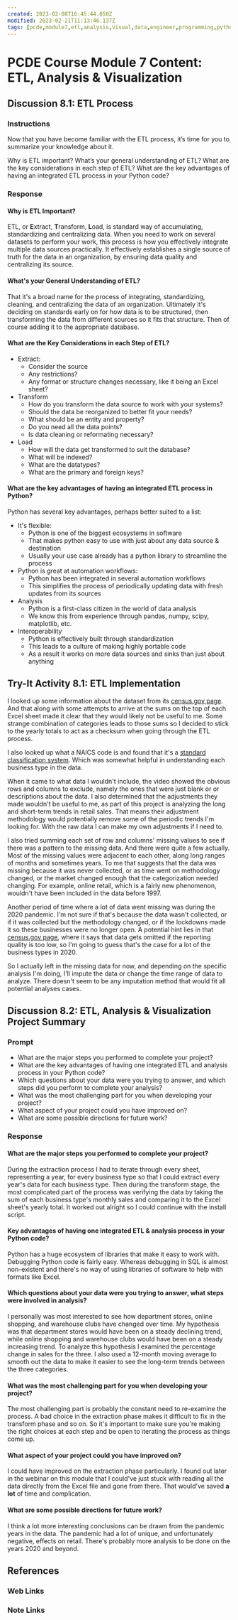 ```yaml
---
created: 2023-02-08T16:45:44.050Z
modified: 2023-02-21T11:13:46.137Z
tags: [pcde,module7,etl,analysis,visual,data,engineer,programming,python]
---
```

# PCDE Course Module 7 Content: ETL, Analysis & Visualization

## Discussion 8.1: ETL Process

### Instructions

Now that you have become familiar with the ETL process,
it’s time for you to summarize your knowledge about it.

Why is ETL important?
What’s your general understanding of ETL?
What are the key considerations in each step of ETL?
What are the key advantages of having an integrated ETL process in your Python code?

### Response

#### Why is ETL Important?

ETL, or **E**xtract, **T**ransform, **L**oad,
is standard way of accumulating, standardizing and centralizing data.
When you need to work on several datasets to perform your work,
this process is how you effectively integrate multiple data sources practically.
It effectively establishes a single source of truth for
the data in an organization,
by ensuring data quality and centralizing its source.

#### What's your General Understanding of ETL?

That it's a broad name for the process of integrating,
standardizing, cleaning, and centralizing the data of an organization.
Ultimately it's deciding on standards early on for how data is to be structured,
then transforming the data from different sources so it fits that structure.
Then of course adding it to the appropriate database.

#### What are the Key Considerations in each Step of ETL?

* Extract:
  * Consider the source
  * Any restrictions?
  * Any format or structure changes necessary, like it being an Excel sheet?
* Transform
  * How do you transform the data source to work with your systems?
  * Should the data be reorganized to better fit your needs?
  * What should be an entity and property?
  * Do you need all the data points?
  * Is data cleaning or reformating necessary?
* Load
  * How will the data get transformed to suit the database?
  * What will be indexed?
  * What are the datatypes?
  * What are the primary and foreign keys?

#### What are the key advantages of having an integrated ETL process in Python?

Python has several key advantages, perhaps better suited to a list:

* It's flexible:
  * Python is one of the biggest ecosystems in software
  * That makes python easy to use with just about any data source & destination
  * Usually your use case already has a python library to streamline the process
* Python is great at automation workflows:
  * Python has been integrated in several automation workflows
  * This simplifies the process of
periodically updating data with fresh updates from its sources
* Analysis
  * Python is a first-class citizen in the world of data analysis
  * We know this from experience through pandas, numpy, scipy, matplotlib, etc.
* Interoperability
  * Python is effectively built through standardization
  * This leads to a culture of making highly portable code
  * As a result it works on more data sources and sinks than just about anything

## Try-It Activity 8.1: ETL Implementation

I looked up some information about the dataset from its
[census.gov page](https://www.census.gov/retail/index.html).
And that along with some attempts to arrive at the sums on the top of each
Excel sheet made it clear that they would likely not be useful to me.
Some strange combination of categories leads to those sums so I decided to
stick to the yearly totals to act as a checksum when going through the ETL process.

I also looked up what a NAICS code is and found that it's a
[standard classification system](https://www.naics.com/what-is-naics-code/).
Which was somewhat helpful in understanding each business type in the data.

When it came to what data I wouldn't include,
the video showed the obvious rows and columns to exclude,
namely the ones that were just blank or or descriptions about the data.
I also determined that the adjustments they made wouldn't be useful to me,
as part of this project is analyzing the long and short-term trends in retail sales.
That means their adjustment methodology would potentially remove some of the
periodic trends I'm looking for.
With the raw data I can make my own adjustments if I need to.

I also tried summing each set of row and columns' missing values to
see if there was a pattern to the missing data.
And there were quite a few actually.
Most of the missing values were adjacent to each other,
along long ranges of months and sometimes years.
To me that suggests that the data was missing because it was never collected,
or as time went on methodology changed,
or the market changed enough that the categorization needed changing.
For example, online retail, which is a fairly new phenomenon,
wouldn't have been included in the data before 1997.

Another period of time where a lot of data went missing was during the 2020 pandemic.
I'm not sure if that's because the data wasn't collected,
or if it was collected but the methodology changed,
or if the lockdowns made it so these businesses were no longer open.
A potential hint lies in that
[census.gov page](https://www.census.gov/retail/index.html),
where it says that data gets omitted if the reporting quality is too low,
so I'm going to guess that's the case for a lot of the business types in 2020.

So I actually left in the missing data for now,
and depending on the specific analysis I'm doing,
I'll impute the data or change the time range of data to analyze.
There doesn't seem to be any imputation method that
would fit all potential analyses cases.

## Discussion 8.2: ETL, Analysis & Visualization Project Summary

### Prompt

* What are the major steps you performed to complete your project?
* What are the key advantages of having one integrated ETL and
analysis process in your Python code?
* Which questions about your data were you trying to answer,
and which steps did you perform to complete your analysis?
* What was the most challenging part for you when developing your project?
* What aspect of your project could you have improved on?
* What are some possible directions for future work?

### Response

#### What are the major steps you performed to complete your project?

During the extraction process I had to iterate through every sheet,
representing a year, for every business type so
that I could extract every year's data for each business type.
Then during the transform stage,
the most complicated part of the process was verifying the data by
taking the sum of each business type's monthly sales and comparing it to
the Excel sheet's yearly total.
It worked out alright so I could continue with the install script.

#### Key advantages of having one integrated ETL & analysis process in your Python code?

Python has a huge ecosystem of libraries that make it easy to work with.
Debugging Python code is fairly easy.
Whereas debugging in SQL is almost non-existent and
there's no way of using libraries of software to help with formats like Excel.

#### Which questions about your data were you trying to answer, what steps were involved in analysis?

I personally was most interested to see how department stores, online shopping,
and warehouse clubs have changed over time.
My hypothesis was that department stores would have been on a steady declining trend,
while online shopping and warehouse clubs would have been on a steady increasing trend.
To analyze this hypothesis I examined the percentage change in sales for the three.
I also used a 12-month moving average to smooth out the data to make it easier to
see the long-term trends between the three categories.

#### What was the most challenging part for you when developing your project?

The most challenging part is probably the constant need to
re-examine the process.
A bad choice in the extraction phase makes it difficult to
fix in the transform phase and so on.
So it's important to make sure you're making the right choices at each step and
be open to iterating the process as things come up.

#### What aspect of your project could you have improved on?

I could have improved on
the extraction phase particularly.
I found out later in the webinar on this module that I could've just stuck
with reading all the data directly from the Excel file and gone from there.
That would've saved **a lot** of time and complication.

#### What are some possible directions for future work?

I think a lot more interesting conclusions can be drawn from
the pandemic years in the data.
The pandemic had a lot of unique, and unfortunately negative, effects on retail.
There's probably more analysis to be done on the years 2020 and beyond.

## References

### Web Links

<!-- Hidden References -->

### Note Links

<!-- Hidden References -->
